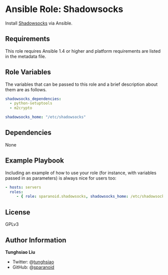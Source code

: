 Ansible Role: Shadowsocks
=========================

Install [Shadowsocks](https://github.com/shadowsocks) via Ansible.

Requirements
------------

This role requires Ansible 1.4 or higher and platform requirements are listed in the metadata file.

Role Variables
--------------

The variables that can be passed to this role and a brief description about them are as follows.

```yaml
shadowsocks_dependencies:
  - python-setuptools
  - m2crypto

shadowsocks_home: "/etc/shadowsocks"
```

Dependencies
------------

None

Example Playbook
----------------

Including an example of how to use your role (for instance, with variables passed in as parameters) is always nice for users too:

```yaml
- hosts: servers
  roles:
     - { role: sparanoid.shadowsocks, shadowsocks_home: /etc/shadowsocks }
```

License
-------

GPLv3

Author Information
------------------

**Tunghsiao Liu**

- Twitter: @[tunghsiao](http://twitter.com/tunghsiao)
- GitHub: @[sparanoid](http://github.com/sparanoid)
